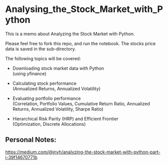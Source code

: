 # Analysing_the_Stock_Market_with_Python
This is a memo about Analyzing the Stock Market with Python. 

Please feel free to fork this repo, and run the notebook. The stocks price data is saved in the sub-directory.

The following topics will be covered: 

* Downloading stock market data with Python <br>
  (using yfinance)

* Calculating stock performance <br>
  (Annualized Returns, Annualized Volatility)

* Evaluating portfolio performance <br>
  (Correlation, Portfolio Values, Cumulative Return Ratio, Annualized Returns, Annualized Volatility, Sharpe Ratio)

* Hierarchical Risk Parity (HRP) and Efficient Frontier <br>
  (Optimization, Discrete Allocations)
  

## Personal Notes:
https://medium.com/@jnyh/analyzing-the-stock-market-with-python-part-i-39f14670771b
